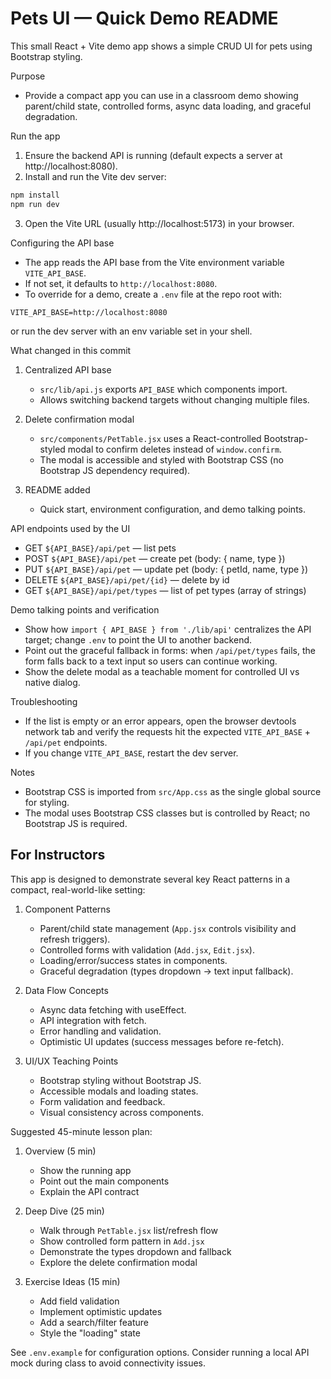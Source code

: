 # Pets UI — Quick Demo README

This small React + Vite demo app shows a simple CRUD UI for pets using Bootstrap styling.

Purpose
- Provide a compact app you can use in a classroom demo showing parent/child state, controlled forms, async data loading, and graceful degradation.

Run the app
1. Ensure the backend API is running (default expects a server at http://localhost:8080).
2. Install and run the Vite dev server:

```powershell
npm install
npm run dev
```

3. Open the Vite URL (usually http://localhost:5173) in your browser.

Configuring the API base
- The app reads the API base from the Vite environment variable `VITE_API_BASE`.
- If not set, it defaults to `http://localhost:8080`.
- To override for a demo, create a `.env` file at the repo root with:

```text
VITE_API_BASE=http://localhost:8080
```

or run the dev server with an env variable set in your shell.

What changed in this commit
1. Centralized API base
   - `src/lib/api.js` exports `API_BASE` which components import.
   - Allows switching backend targets without changing multiple files.

2. Delete confirmation modal
   - `src/components/PetTable.jsx` uses a React-controlled Bootstrap-styled modal to confirm deletes instead of `window.confirm`.
   - The modal is accessible and styled with Bootstrap CSS (no Bootstrap JS dependency required).

3. README added
   - Quick start, environment configuration, and demo talking points.

API endpoints used by the UI
- GET `${API_BASE}/api/pet` — list pets
- POST `${API_BASE}/api/pet` — create pet (body: { name, type })
- PUT `${API_BASE}/api/pet` — update pet (body: { petId, name, type })
- DELETE `${API_BASE}/api/pet/{id}` — delete by id
- GET `${API_BASE}/api/pet/types` — list of pet types (array of strings)

Demo talking points and verification
- Show how `import { API_BASE } from './lib/api'` centralizes the API target; change `.env` to point the UI to another backend.
- Point out the graceful fallback in forms: when `/api/pet/types` fails, the form falls back to a text input so users can continue working.
- Show the delete modal as a teachable moment for controlled UI vs native dialog.

Troubleshooting
- If the list is empty or an error appears, open the browser devtools network tab and verify the requests hit the expected `VITE_API_BASE` + `/api/pet` endpoints.
- If you change `VITE_API_BASE`, restart the dev server.

Notes
- Bootstrap CSS is imported from `src/App.css` as the single global source for styling.
- The modal uses Bootstrap CSS classes but is controlled by React; no Bootstrap JS is required.

## For Instructors

This app is designed to demonstrate several key React patterns in a compact, real-world-like setting:

1. Component Patterns
   - Parent/child state management (`App.jsx` controls visibility and refresh triggers).
   - Controlled forms with validation (`Add.jsx`, `Edit.jsx`).
   - Loading/error/success states in components.
   - Graceful degradation (types dropdown → text input fallback).

2. Data Flow Concepts
   - Async data fetching with useEffect.
   - API integration with fetch.
   - Error handling and validation.
   - Optimistic UI updates (success messages before re-fetch).

3. UI/UX Teaching Points
   - Bootstrap styling without Bootstrap JS.
   - Accessible modals and loading states.
   - Form validation and feedback.
   - Visual consistency across components.

Suggested 45-minute lesson plan:

1. Overview (5 min)
   - Show the running app
   - Point out the main components
   - Explain the API contract

2. Deep Dive (25 min)
   - Walk through `PetTable.jsx` list/refresh flow
   - Show controlled form pattern in `Add.jsx`
   - Demonstrate the types dropdown and fallback
   - Explore the delete confirmation modal

3. Exercise Ideas (15 min)
   - Add field validation
   - Implement optimistic updates
   - Add a search/filter feature
   - Style the "loading" state

See `.env.example` for configuration options. Consider running a local API mock during class to avoid connectivity issues.